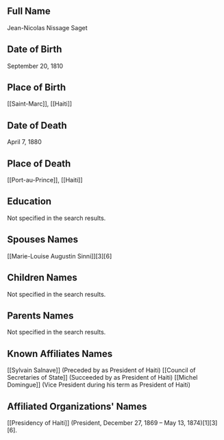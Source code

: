## Full Name
Jean-Nicolas Nissage Saget

## Date of Birth
September 20, 1810

## Place of Birth
[[Saint-Marc]], [[Haiti]]

## Date of Death
April 7, 1880

## Place of Death
[[Port-au-Prince]], [[Haiti]]

## Education
Not specified in the search results.

## Spouses Names
[[Marie-Louise Augustin Sinni]][3][6]

## Children Names
Not specified in the search results.

## Parents Names
Not specified in the search results.

## Known Affiliates Names
[[Sylvain Salnave]] (Preceded by as President of Haiti)
[[Council of Secretaries of State]] (Succeeded by as President of Haiti)
[[Michel Domingue]] (Vice President during his term as President of Haiti)

## Affiliated Organizations' Names
[[Presidency of Haiti]] (President, December 27, 1869 – May 13, 1874)[1][3][6].

